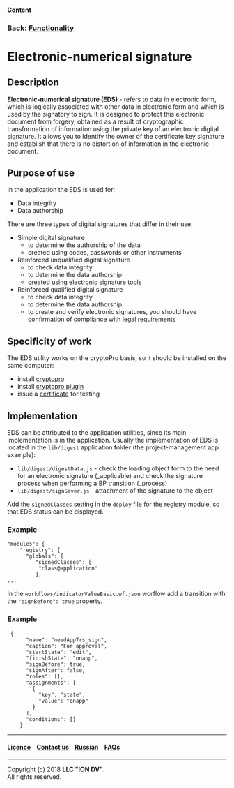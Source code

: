 #### [Content](/docs/en/index.md)

### Back: [Functionality](/docs/en/2_system_description/functionality/functionality.md)

# Electronic-numerical signature 

## Description

**Electronic-numerical signature (EDS)** - refers to data in electronic form, which is logically associated with other data in electronic form and which is used by the signatory to sign. It is designed to protect this electronic document from forgery, obtained as a result of cryptographic transformation of information using the private key of an electronic digital signature. It allows you to identify the owner of the certificate key signature and establish that there is no distortion of information in the electronic document.

## Purpose of use

In the application the EDS is used for:

- Data integrity 
- Data authorship

There are three types of digital signatures that differ in their use:

- Simple digital signature
    - to determine the authorship of the data
    - created using codes, passwords or other instruments
- Reinforced unqualified digital signature
    - to check data integrity
    - to determine the data authorship
    - created using electronic signature tools
- Reinforced qualified digital signature
    - to check data integrity
    - to determine the data authorship
    - to create and verify electronic signatures, you should have confirmation of compliance with legal requirements

## Specificity of work

The EDS utility works on the cryptoPro basis, so it should be installed on the same computer:

- install [cryptopro](https://www.cryptopro.ru/products/csp/downloads)
- install [cryptopro plugin](https://www.cryptopro.ru/products/cades/plugin)
- issue a [certificate](https://www.cryptopro.ru/certsrv/certrqma.asp) for testing

## Implementation

EDS can be attributed to the application utilities, since its main implementation is in the application. Usually the implementation of EDS is located in the `lib/digest` application folder (the project-management app example):

- `lib/digest/digestData.js` - check the loading object form to the need for an electronic signature (_applicable) and check the signature process when performing a BP transition (_process)
- `lib/digest/signSaver.js` - attachment of the signature to the object

Add the `signedClasses` setting in the `deploy` file for the registry module, so that EDS status can be displayed.

### Example

```
"modules": {
    "registry": {
      "globals": {
         "signedClasses": [
          "class@application"
         ],
...
```

In the `workflows/indicatorValueBasic.wf.json` worflow add a transition with the `"signBefore": true` property.

### Example

```
 {
      "name": "needAppTrs_sign",
      "caption": "For approval",
      "startState": "edit",
      "finishState": "onapp",
      "signBefore": true,
      "signAfter": false,
      "roles": [],
      "assignments": [
        {
          "key": "state",
          "value": "onapp"
        }
      ],
      "conditions": []
    }
```

--------------------------------------------------------------------------  


 #### [Licence](/LICENCE.md) &ensp;  [Contact us](https://iondv.com) &ensp;  [Russian](/docs/ru/2_system_description/functionality/eds.md)   &ensp; [FAQs](/faqs.md)   <div><img src="https://mc.iondv.com/watch/local/docs/framework" style="position:absolute; left:-9999px;" height=1 width=1 alt="iondv metrics"></div>       



--------------------------------------------------------------------------  

Copyright (c) 2018 **LLC "ION DV"**.   
All rights reserved. 
